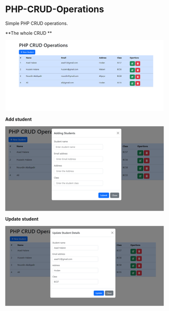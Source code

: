 # PHP-CRUD-Operations
Simple PHP CRUD operations.


**The whole CRUD **

![The CRUD image](https://github.com/Sharmarke-Said/PHP-CRUD-Operations/blob/main/PHP%20CRUD%20All.png?raw=true)


**Add student**

![The CRUD image](https://github.com/Sharmarke-Said/PHP-CRUD-Operations/blob/main/PHP%20CRUD%20Add%20student.png?raw=true)


**Update student**

![The CRUD image](https://github.com/Sharmarke-Said/PHP-CRUD-Operations/blob/main/PHP%20CRUD%20update%20student.png?raw=true)

